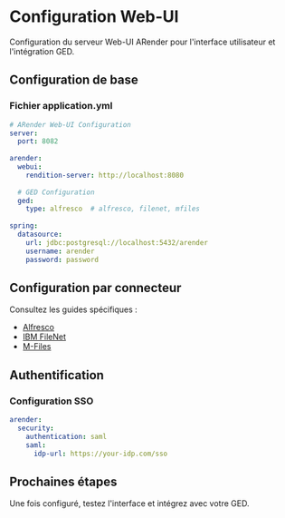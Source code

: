 # Configuration Web-UI

Configuration du serveur Web-UI ARender pour l'interface utilisateur et l'intégration GED.

## Configuration de base

### Fichier application.yml
```yaml
# ARender Web-UI Configuration
server:
  port: 8082
  
arender:
  webui:
    rendition-server: http://localhost:8080
    
  # GED Configuration
  ged:
    type: alfresco  # alfresco, filenet, mfiles
    
spring:
  datasource:
    url: jdbc:postgresql://localhost:5432/arender
    username: arender
    password: password
```

## Configuration par connecteur

Consultez les guides spécifiques :
- [Alfresco](./alfresco/)
- [IBM FileNet](./ibm-filenet/)  
- [M-Files](./m-files/)

## Authentification

### Configuration SSO
```yaml
arender:
  security:
    authentication: saml
    saml:
      idp-url: https://your-idp.com/sso
```

## Prochaines étapes

Une fois configuré, testez l'interface et intégrez avec votre GED.